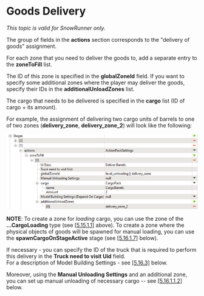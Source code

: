 # Goods Delivery 

*This topic is valid for SnowRunner only.*  

The group of fields in the **actions** section corresponds to the "delivery of goods" assignment.

For each zone that you need to deliver the goods to, add a separate entry to the **zoneToFill** list.

The ID of this zone is specified in the **globalZoneId** field. If you want to specify some additional zones where the player may deliver the goods, specify their IDs in the **additionalUnloadZones** list.

The cargo that needs to be delivered is specified in the **cargo** list (ID of cargo + its amount).

For example, the assignment of delivering two cargo units of barrels to one of two zones (**delivery_zone**, **delivery_zone_2**) will look like the following:

![](./media/image305.png)

**NOTE**: To create a zone for *loading* cargo, you can use the zone of the **\...CargoLoading** type (see [[5.15.1.1]](#loading-cargo-...cargoloading-and-...manualloading-zones) above). To create a zone where the physical objects of goods will be spawned for manual loading, you can use the **spawnCargoOnStageActive** stage (see [[5.16.1.7]](#spawning-cargo-on-a-map-spawncargoonstageactive-section) below).

If necessary - you can specify the ID of the truck that is required to perform this delivery in the **Truck need to visit Uid** field.\
For a description of Model Building Settings - see [[5.16.3]](#model-building-settings) below.

Moreover, using the **Manual Unloading Settings** and an additional zone, you can set up manual unloading of necessary cargo -- see [[5.16.1.1.2]](#manual-unloading-of-cargo) below.

